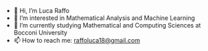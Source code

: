 - 👋 Hi, I’m Luca Raffo
- 👀 I’m interested in Mathematical Analysis and Machine Learning
- 🌱 I’m currently studying Mathematical and Computing Sciences at Bocconi University
- 📫 How to reach me: raffoluca18@gmail.com

<!---
RaffoLuca18/RaffoLuca18 is a ✨ special ✨ repository because its `README.md` (this file) appears on your GitHub profile.
You can click the Preview link to take a look at your changes.
--->
